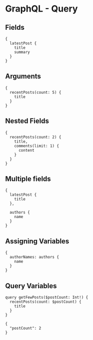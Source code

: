 # GraphQL - Query


## Fields

```
{
  latestPost {
    title
    summary
  }
}
```

## Arguments

```
{
  recentPosts(count: 5) {
    title
  }
}
```

## Nested Fields

```
{
  recentPosts(count: 2) {
    title,
    comments(limit: 1) {
      content
    }
  }
}
```


## Multiple fields

```
{
  latestPost {
    title
  },

  authors {
    name
  }
}
```

## Assigning Variables

```
{
  authorNames: authors {
    name
  }
}
```

## Query Variables

```
query getFewPosts($postCount: Int!) {
  recentPosts(count: $postCount) {
    title
  }
}
```
```
{
  "postCount": 2
}
```
